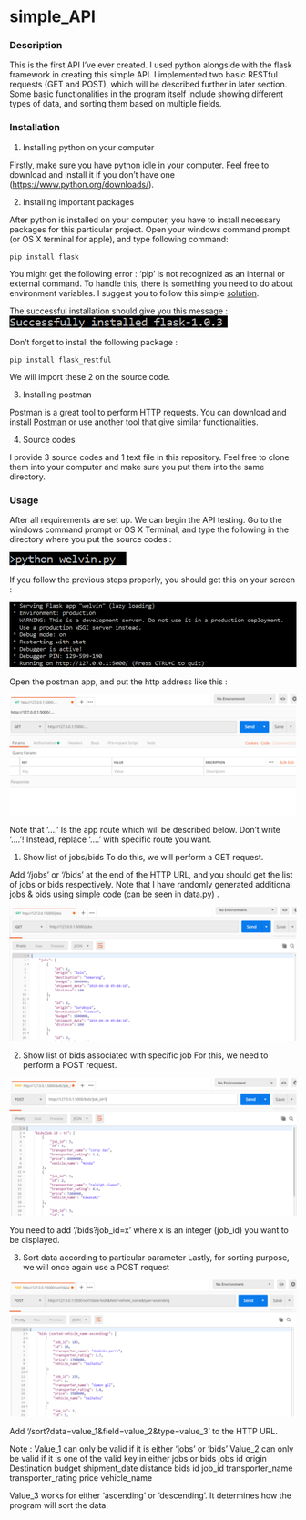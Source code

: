 # simple_API
### Description
This is the first API I’ve ever created. I used python alongside with the flask framework in creating this simple API. I implemented two basic RESTful requests (GET and POST), which will be described further in later section. Some basic functionalities in the program itself include showing different types of data, and sorting them based on multiple fields.

### Installation

1.	Installing python on your computer

  Firstly, make sure you have python idle in your computer. Feel free to download and install it if you don’t have one (https://www.python.org/downloads/).

2.	Installing important packages

  After python is installed on your computer, you have to install necessary packages for this particular project. Open your windows command prompt (or OS X terminal for apple), and type following command:
  ```
  pip install flask
  ```

  You might get the following error : ‘pip’ is not recognized as an internal or external command. To handle this, there is something you need to do about environment variables. I suggest you to follow this simple [solution](https://appuals.com/fix-pip-is-not-recognized-as-an-internal-or-external-command/).

  The successful installation should give you this message :
  ![](images/2.png)

  Don’t forget to install the following package :
  ```
  pip install flask_restful
  ```

  We will import these 2 on the source code.

3. Installing postman

  Postman is a great tool to perform HTTP requests. You can download and install [Postman](getpostman.com/downloads) or use another tool that give similar functionalities.

4. Source codes

  I provide 3 source codes and 1 text file in this repository. Feel free to clone them into your computer and make sure you put them into the same directory.


### Usage

After all requirements are set up. We can begin the API testing. Go to the windows command prompt or OS X Terminal, and type the following in the directory where you put the source codes :

 ![](images/4.png)

If you follow the previous steps properly, you should get this on your screen :

 ![](images/5.png)

Open the postman app, and put the http address like this :

 ![](images/6.png)

Note that ‘….’ Is the app route which will be described below. Don’t write ‘….’! Instead, replace ‘….’ with specific route you want.

1.	Show list of jobs/bids
To do this, we will perform a GET request.

Add ‘/jobs’ or ‘/bids’ at the end of the HTTP URL, and you should get the list of jobs or bids respectively. Note that I have randomly generated additional jobs & bids using simple code (can be seen in data.py) .

![](images/7.png)

2.	Show list of bids associated with specific job
For this, we need to perform a POST request.

 ![](images/8.png)

You need to add ‘/bids?job_id=x’ where x is an integer (job_id) you want to be displayed.

3.	Sort data according to particular parameter
Lastly, for sorting purpose, we will once again use a POST request

![](images/9.png)

Add ‘/sort?data=value_1&field=value_2&type=value_3’ to the HTTP URL.

Note :
Value_1 can only be valid if it is either ‘jobs’ or ‘bids’
Value_2 can only be valid if it is one of the valid key in either jobs or bids
jobs	id
	origin
	Destination
	budget
	shipment_date
	distance
bids 	id
	job_id
	transporter_name
	transporter_rating
	price
	vehicle_name

Value_3 works for either ‘ascending’ or ‘descending’. It determines how the program will sort the data.
